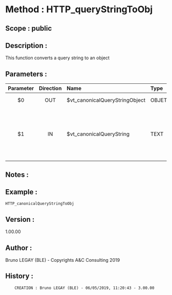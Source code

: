 ﻿# **Method :** HTTP_queryStringToObj## **Scope :** public## **Description :** This function converts a query string to an object## **Parameters :** | Parameter | Direction | Name | Type | Ddescription | |:----:|:----:|:----|:----|:----| | $0 | OUT | $vt_canonicalQueryStringObject | OBJET | canonical query string object | | $1 | IN | $vt_canonicalQueryString | TEXT | canonical query string (e.g. "X-Amz-Algorithm=AWS4-HMAC-SHA256&X-Amz-Expires=86400&X-Amz-SignedHeaders=host") | ## **Notes :** ## **Example :** ```HTTP_canonicalQueryStringToObj```## **Version :** 1.00.00## **Author :** Bruno LEGAY (BLE) - Copyrights A&C Consulting 2019## **History :**          CREATION : Bruno LEGAY (BLE) - 06/05/2019, 11:20:43 - 3.00.00